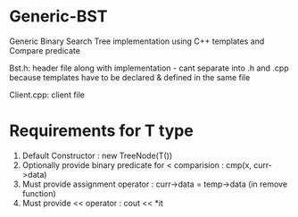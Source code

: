 # Generic-BST
Generic Binary Search Tree implementation using C++ templates and Compare predicate

Bst.h: header file along with implementation - cant separate into .h and .cpp because templates have to be declared & defined in the same file

Client.cpp: client file

# Requirements for T type
1. Default Constructor : new TreeNode<T>(T())
2. Optionally provide binary predicate for < comparision : cmp(x, curr->data)
3. Must provide assignment operator : curr->data = temp->data (in remove function)
4. Must provide << operator : cout << *it